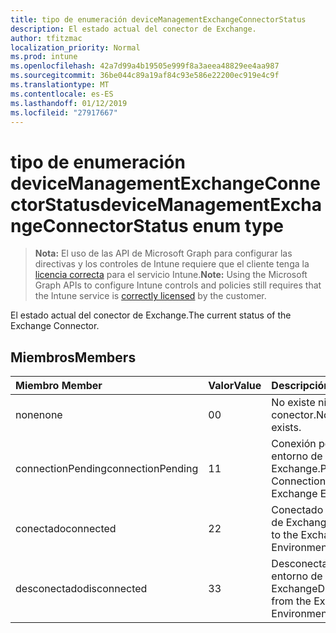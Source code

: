 ```yaml
---
title: tipo de enumeración deviceManagementExchangeConnectorStatus
description: El estado actual del conector de Exchange.
author: tfitzmac
localization_priority: Normal
ms.prod: intune
ms.openlocfilehash: 42a7d99a4b19505e999f8a3aeea48829ee4aa987
ms.sourcegitcommit: 36be044c89a19af84c93e586e22200ec919e4c9f
ms.translationtype: MT
ms.contentlocale: es-ES
ms.lasthandoff: 01/12/2019
ms.locfileid: "27917667"
---
```

# <a name="devicemanagementexchangeconnectorstatus-enum-type"></a><span data-ttu-id="868d9-103">tipo de enumeración deviceManagementExchangeConnectorStatus</span><span class="sxs-lookup"><span data-stu-id="868d9-103">deviceManagementExchangeConnectorStatus enum type</span></span>

> <span data-ttu-id="868d9-104">**Nota:** El uso de las API de Microsoft Graph para configurar las directivas y los controles de Intune requiere que el cliente tenga la [licencia correcta](https://go.microsoft.com/fwlink/?linkid=839381) para el servicio Intune.</span><span class="sxs-lookup"><span data-stu-id="868d9-104">**Note:** Using the Microsoft Graph APIs to configure Intune controls and policies still requires that the Intune service is [correctly licensed](https://go.microsoft.com/fwlink/?linkid=839381) by the customer.</span></span>

<span data-ttu-id="868d9-105">El estado actual del conector de Exchange.</span><span class="sxs-lookup"><span data-stu-id="868d9-105">The current status of the Exchange Connector.</span></span>
## <a name="members"></a><span data-ttu-id="868d9-106">Miembros</span><span class="sxs-lookup"><span data-stu-id="868d9-106">Members</span></span>
|<span data-ttu-id="868d9-107">Miembro	</span><span class="sxs-lookup"><span data-stu-id="868d9-107">Member</span></span>|<span data-ttu-id="868d9-108">Valor</span><span class="sxs-lookup"><span data-stu-id="868d9-108">Value</span></span>|<span data-ttu-id="868d9-109">Descripción</span><span class="sxs-lookup"><span data-stu-id="868d9-109">Description</span></span>|
|:---|:---|:---|
|<span data-ttu-id="868d9-110">none</span><span class="sxs-lookup"><span data-stu-id="868d9-110">none</span></span>|<span data-ttu-id="868d9-111">0</span><span class="sxs-lookup"><span data-stu-id="868d9-111">0</span></span>|<span data-ttu-id="868d9-112">No existe ningún conector.</span><span class="sxs-lookup"><span data-stu-id="868d9-112">No Connector exists.</span></span>|
|<span data-ttu-id="868d9-113">connectionPending</span><span class="sxs-lookup"><span data-stu-id="868d9-113">connectionPending</span></span>|<span data-ttu-id="868d9-114">1</span><span class="sxs-lookup"><span data-stu-id="868d9-114">1</span></span>|<span data-ttu-id="868d9-115">Conexión pendiente al entorno de Exchange.</span><span class="sxs-lookup"><span data-stu-id="868d9-115">Pending Connection to the Exchange Environment.</span></span>|
|<span data-ttu-id="868d9-116">conectado</span><span class="sxs-lookup"><span data-stu-id="868d9-116">connected</span></span>|<span data-ttu-id="868d9-117">2</span><span class="sxs-lookup"><span data-stu-id="868d9-117">2</span></span>|<span data-ttu-id="868d9-118">Conectado al entorno de Exchange</span><span class="sxs-lookup"><span data-stu-id="868d9-118">Connected to the Exchange Environment</span></span>|
|<span data-ttu-id="868d9-119">desconectado</span><span class="sxs-lookup"><span data-stu-id="868d9-119">disconnected</span></span>|<span data-ttu-id="868d9-120">3</span><span class="sxs-lookup"><span data-stu-id="868d9-120">3</span></span>|<span data-ttu-id="868d9-121">Desconectado desde el entorno de Exchange</span><span class="sxs-lookup"><span data-stu-id="868d9-121">Disconnected from the Exchange Environment</span></span>|



